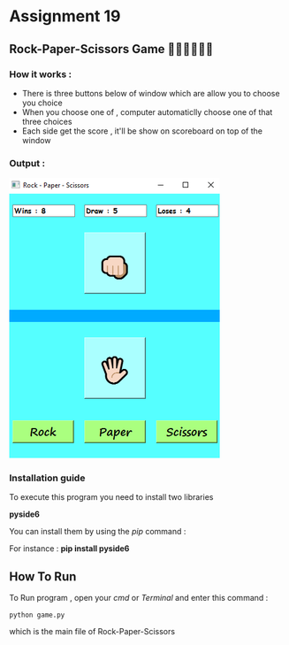 # Assignment 19

## Rock-Paper-Scissors Game 👊🏻🖐🏻✌🏻

### How it works :

- There is three buttons below of window which are allow you to choose you choice
- When you choose one of , computer automaticlly choose one of that three choices
- Each side get the score , it'll be show on scoreboard on top of the window


 ### Output :

 ![concentric](Game-ui.png)
 

### Installation guide
To execute this program you need to install two libraries

**pyside6** 

You can install them by using the *pip* command :

For instance :
**pip install pyside6**


## How To Run

To Run program , open your *cmd* or *Terminal* and enter this command :

```
python game.py
```
which is the main file of Rock-Paper-Scissors

